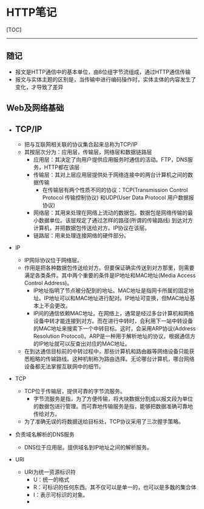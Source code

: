 # HTTP笔记

[TOC]

---

## 随记

* 报文是HTTP通信中的基本单位，由8位组字节流组成，通过HTTP通信传输
* 报文与实体主题的区别是，当传输中进行编码操作时，实体主体的内容发生了变化，才导致了差异

## Web及网络基础

* ##  TCP/IP

     * 把与互联网相关联的协议集合起来总称为TCP/IP
     * 其按层次分为：应用层，传输层，网络层和数据链路层
       * 应用层：其决定了向用户提供应用服务时通信的活动。FTP，DNS服务，HTTP都在该层
       * 传输层：其对上层应用层提供处于网络连接中的两台计算机之间的数据传输
         * 在传输层有两个性质不同的协议：TCP(Transmission Control Protocol 传输控制协议) 和UDP(User Data Protocol 用户数据报协议)
       * 网络层：其用来处理在网络上流动的数据包。数据包是网络传输的最小数据单位。该层规定了通过怎样的路径(所谓的传输路线) 到达对方计算机，并把数据包传送给对方。IP协议在该层。
       * 链路层：用来处理连接网络的硬件部分。

* IP

  * IP网际协议位于网络层。
  * 作用是把各种数据包传送给对方。但要保证确实传送到对方那里，则需要满足各类条件。其中两个重要的条件是IP地址和MAC地址(Media Access Control Address)。
    * IP地址指明了节点被分配到的地址。MAC地址是指网卡所属的固定地址。IP地址可以和MAC地址进行配对。IP地址可变换，但MAC地址基本上不会更改。
    * IP间的通信依赖MAC地址。在网络上，通常是经过多台计算机和网络设备中转才能连接到对方。而在进行中转时，会利用下一站中转设备的MAC地址来搜索下一个中转目标。这时，会采用ARP协议(Address Resolution Protocol)。ARP是一种用于解析地址的协议，根据通信方的IP地址就可以反查出对应的MAC地址。
  * 在到达通信目标前的中转过程中，那些计算机和路由器等网络设备只能获悉粗略的传输路线。这种机制称为路由选择。无论哪台计算机，哪台网络设备都无法掌握互联网中的细节。

* TCP

     * TCP位于传输层，提供可靠的字节流服务。
       * 字节流服务是指，为了方便传输，将大块数据分割成以报文段为单位的数据包进行管理。而可靠地传输服务是指，能够把数据准确可靠地传给对方。
     * 为了准确无误的将数据送给目标处，TCP协议采用了三次握手策略。

* 负责域名解析的DNS服务

     * DNS位于应用层。提供域名到IP地址之间的解析服务。

* URI

     * URI为统一资源标识符
       * U：统一的格式
       * R：可标识的任何东西。其不仅可以是单一的，也可以是多数的集合体
       * I：表示可标识的对象。
       * 
